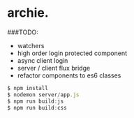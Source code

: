 # archie.
###TODO:
 - watchers
 - high order login protected component
 - async client login
 - server / client flux bridge
 - refactor components to es6 classes


```javascript
$ npm install
$ nodemon server/app.js
$ npm run build:js
$ npm run build:css
```
